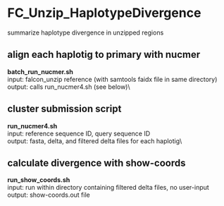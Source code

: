 # FC_Unzip_HaplotypeDivergence
summarize haplotype divergence in unzipped regions

## align each haplotig to primary with nucmer
**batch_run_nucmer.sh** \
input: falcon_unzip reference (with samtools faidx file in same directory)\
output: calls run_nucmer4.sh (see below)\

## cluster submission script
**run_nucmer4.sh** \
input: reference sequence ID, query sequence ID\
output: fasta, delta, and filtered delta files for each haplotig\



## calculate divergence with show-coords
**run_show_coords.sh** \
input: run within directory containing filtered delta files, no user-input\
output: show-coords.out file



